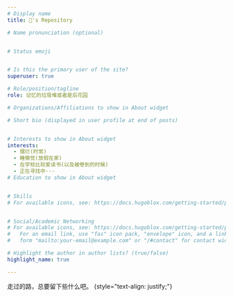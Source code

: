 ```yaml
---
# Display name
title: 🐑's Repository

# Name pronunciation (optional)


# Status emoji


# Is this the primary user of the site?
superuser: true

# Role/position/tagline
role: 记忆的垃圾堆或者是后花园

# Organizations/Affiliations to show in About widget

# Short bio (displayed in user profile at end of posts)


# Interests to show in About widget
interests:
  - 摆烂(时常)
  - 睡懒觉(放假在家)
  - 在学校比较爱读书(以及被卷到的时候)
  - 正在寻找中···
# Education to show in About widget


# Skills
# For available icons, see: https://docs.hugoblox.com/getting-started/page-builder/#icons


# Social/Academic Networking
# For available icons, see: https://docs.hugoblox.com/getting-started/page-builder/#icons
#   For an email link, use "fas" icon pack, "envelope" icon, and a link in the
#   form "mailto:your-email@example.com" or "/#contact" for contact widget.

# Highlight the author in author lists? (true/false)
highlight_name: true

---
```


走过的路，总要留下些什么吧。
{style="text-align: justify;"}
